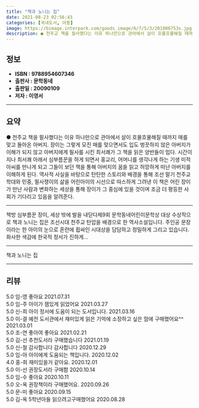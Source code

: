 ```yaml
---
title: "책과 노니는 집"
date: 2021-08-23 02:56:43
categories: [국내도서, 아동]
image: https://bimage.interpark.com/goods_image/6/7/5/3/201806753s.jpg
description: ● 천주교 책을 필사했다는 이유 하나만으로 관아에서 살이 흐물흐물해질 때까지 매를 맞고 돌아온 아버지. 장이는 그렇게 모진 매를 맞으면서도 입도 벙끗하지 않은 아버지가 이해가 되지 않고 아버지에게 필사를 시킨 최서쾌가 그 책을 읽은 양반들이 밉다. 시간이 지나 최서쾌 아래서 심부름꾼을
---
```


## **정보**

- **ISBN : 9788954607346**
- **출판사 : 문학동네**
- **출판일 : 20090109**
- **저자 : 이영서**

------



## **요약**

●  천주교 책을 필사했다는 이유 하나만으로 관아에서 살이 흐물흐물해질 때까지 매를 맞고 돌아온 아버지. 장이는 그렇게 모진 매를 맞으면서도 입도 벙끗하지 않은 아버지가 이해가 되지 않고 아버지에게 필사를 시킨 최서쾌가 그 책을 읽은 양반들이 밉다. 시간이 지나 최서쾌 아래서 심부름꾼을 하게 되면서 홍교리, 어머니를 생각나게 하는 기생 미적 아씨를 만나게 되고 그들이 보던 책을 통해 아버지의 꿈을 읽고 허망하게 떠난 아버지를 이해하게 된다. 역사적 사실을 바탕으로 탄탄한 스토리와 배경을 통해 조선 말기 천주교 학대와 민중, 필사쟁이의 삶을 어린아이의 시선으로 따스하게 그려낸 이 책은 어린 장이가 만난 사람과 변화하는 세상을 통해 장이가 그 중심에 있을 것이며 조금 더 평등한 사회가 기다리고 있음을 알려준다.

------

책방 심부름꾼 장이, 세상 밖에 발을 내딛다제9회 문학동네어린이문학상 대상 수상작으로 책과 노니는 집은 조선시대 천주교 탄압을 배경으로 한 역사소설입니다. 주인공 문장이라는 한 아이의 눈으로 혼란에 휩싸인 시대상을 담담하고 정밀하게 그리고 있습니다. 화사한 색감에 한국적 정서가 진하게... 

------


책과 노니는 집 

------


## **리뷰** 

5.0 임-영 좋아요 2021.07.31 <br/>5.0 임-주 아이가 잼있게 읽었어요 2021.03.27 <br/>5.0 신-희 아이 정서에 도움이 되는 도서입니다. 2021.03.16 <br/>5.0 이-결 예전 도서관에서 재미있게 읽은 기억에 소장하고 싶은 맘에 구매했어요^^ 2021.03.01 <br/>5.0 조-연 좋아여 좋아요 2021.02.21 <br/>5.0 김-선 추천도서라 구매했습니다 2021.01.19 <br/>5.0 신-철 감사합니다 감사합니다  2020.12.29 <br/>5.0 임-아 아이에게 도움되는 책입니다. 2020.12.02 <br/>4.0 홍-희 재미있을거 같아요. 2020.12.01 <br/>5.0 이-선 권장도서라 구매함 2020.10.14 <br/>5.0 임-수 좋아요 2020.10.11 <br/>5.0 오-옥 권장책이라 구매했어요. 2020.09.26 <br/>5.0 문-미 좋아요 2020.09.15 <br/>5.0 김-옥 5학년아들 읽으려고구매했어요 2020.08.28 <br/>